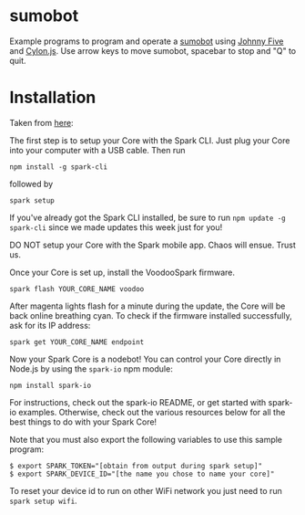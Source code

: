sumobot
=======

Example programs to program and operate a [sumobot](http://sumobotkit.com/) using [Johnny Five](https://github.com/rwaldron/johnny-five) and [Cylon.js](c).  Use arrow keys to move sumobot, spacebar to stop and "Q" to quit.

Installation
============

Taken from [here](https://www.spark.io/jsconf):

The first step is to setup your Core with the Spark CLI. Just plug your Core into your computer with a USB cable. Then run

`npm install -g spark-cli`

followed by

`spark setup`

If you've already got the Spark CLI installed, be sure to run `npm update -g spark-cli` since we made updates this week just for you!

DO NOT setup your Core with the Spark mobile app. Chaos will ensue. Trust us.

Once your Core is set up, install the VoodooSpark firmware.

`spark flash YOUR_CORE_NAME voodoo`

After magenta lights flash for a minute during the update, the Core will be back online breathing cyan. To check if the firmware installed successfully, ask for its IP address:

`spark get YOUR_CORE_NAME endpoint`

Now your Spark Core is a nodebot! You can control your Core directly in Node.js by using the `spark-io` npm module:

`npm install spark-io`

For instructions, check out the spark-io README, or get started with spark-io examples. Otherwise, check out the various resources below for all the best things to do with your Spark Core!

Note that you must also export the following variables to use this sample program:

```
$ export SPARK_TOKEN="[obtain from output during spark setup]"
$ export SPARK_DEVICE_ID="[the name you chose to name your core]"
```

To reset your device id to run on other WiFi network you just need to run `spark setup wifi`.